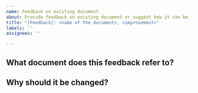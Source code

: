 ```yaml
---
name: Feedback on existing document
about: Provide feedback on existing document or suggest how it can be improved.
title: "[Feedback]: <name of the document>, <improvement>"
labels: ''
assignees: ''

---
```


## What document does this feedback refer to?

<!-- paste a URL of the standards document from https://github.com/machalliance/standards/tree/main/reference you would like to improve -->

## Why should it be changed?

<!-- In simple words explain why this document needs to be improved and what si the value coming out of this improvement

## Describe the improvement

<!-- it can be a high-level explanation or a detailed one -->
